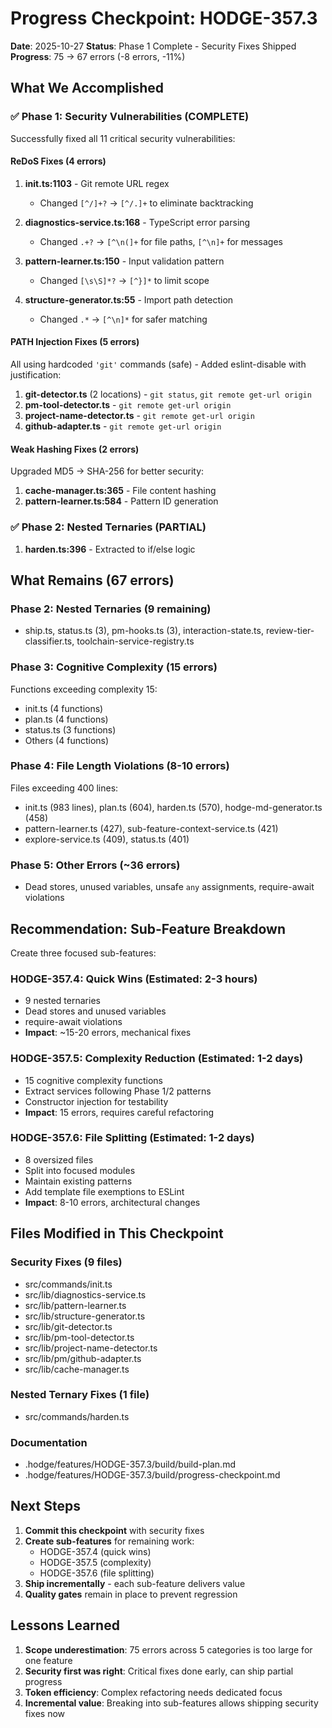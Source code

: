 # Progress Checkpoint: HODGE-357.3

**Date**: 2025-10-27
**Status**: Phase 1 Complete - Security Fixes Shipped
**Progress**: 75 → 67 errors (-8 errors, -11%)

## What We Accomplished

### ✅ Phase 1: Security Vulnerabilities (COMPLETE)
Successfully fixed all 11 critical security vulnerabilities:

#### ReDoS Fixes (4 errors)
1. **init.ts:1103** - Git remote URL regex
   - Changed `[^/]+?` → `[^/.]+` to eliminate backtracking

2. **diagnostics-service.ts:168** - TypeScript error parsing
   - Changed `.+?` → `[^\n(]+` for file paths, `[^\n]+` for messages

3. **pattern-learner.ts:150** - Input validation pattern
   - Changed `[\s\S]*?` → `[^}]*` to limit scope

4. **structure-generator.ts:55** - Import path detection
   - Changed `.*` → `[^\n]*` for safer matching

#### PATH Injection Fixes (5 errors)
All using hardcoded `'git'` commands (safe) - Added eslint-disable with justification:
1. **git-detector.ts** (2 locations) - `git status`, `git remote get-url origin`
2. **pm-tool-detector.ts** - `git remote get-url origin`
3. **project-name-detector.ts** - `git remote get-url origin`
4. **github-adapter.ts** - `git remote get-url origin`

#### Weak Hashing Fixes (2 errors)
Upgraded MD5 → SHA-256 for better security:
1. **cache-manager.ts:365** - File content hashing
2. **pattern-learner.ts:584** - Pattern ID generation

### ✅ Phase 2: Nested Ternaries (PARTIAL)
1. **harden.ts:396** - Extracted to if/else logic

## What Remains (67 errors)

### Phase 2: Nested Ternaries (9 remaining)
- ship.ts, status.ts (3), pm-hooks.ts (3), interaction-state.ts, review-tier-classifier.ts, toolchain-service-registry.ts

### Phase 3: Cognitive Complexity (15 errors)
Functions exceeding complexity 15:
- init.ts (4 functions)
- plan.ts (4 functions)
- status.ts (3 functions)
- Others (4 functions)

### Phase 4: File Length Violations (8-10 errors)
Files exceeding 400 lines:
- init.ts (983 lines), plan.ts (604), harden.ts (570), hodge-md-generator.ts (458)
- pattern-learner.ts (427), sub-feature-context-service.ts (421)
- explore-service.ts (409), status.ts (401)

### Phase 5: Other Errors (~36 errors)
- Dead stores, unused variables, unsafe `any` assignments, require-await violations

## Recommendation: Sub-Feature Breakdown

Create three focused sub-features:

### HODGE-357.4: Quick Wins (Estimated: 2-3 hours)
- 9 nested ternaries
- Dead stores and unused variables
- require-await violations
- **Impact**: ~15-20 errors, mechanical fixes

### HODGE-357.5: Complexity Reduction (Estimated: 1-2 days)
- 15 cognitive complexity functions
- Extract services following Phase 1/2 patterns
- Constructor injection for testability
- **Impact**: 15 errors, requires careful refactoring

### HODGE-357.6: File Splitting (Estimated: 1-2 days)
- 8 oversized files
- Split into focused modules
- Maintain existing patterns
- Add template file exemptions to ESLint
- **Impact**: 8-10 errors, architectural changes

## Files Modified in This Checkpoint

### Security Fixes (9 files)
- src/commands/init.ts
- src/lib/diagnostics-service.ts
- src/lib/pattern-learner.ts
- src/lib/structure-generator.ts
- src/lib/git-detector.ts
- src/lib/pm-tool-detector.ts
- src/lib/project-name-detector.ts
- src/lib/pm/github-adapter.ts
- src/lib/cache-manager.ts

### Nested Ternary Fixes (1 file)
- src/commands/harden.ts

### Documentation
- .hodge/features/HODGE-357.3/build/build-plan.md
- .hodge/features/HODGE-357.3/build/progress-checkpoint.md

## Next Steps

1. **Commit this checkpoint** with security fixes
2. **Create sub-features** for remaining work:
   - HODGE-357.4 (quick wins)
   - HODGE-357.5 (complexity)
   - HODGE-357.6 (file splitting)
3. **Ship incrementally** - each sub-feature delivers value
4. **Quality gates** remain in place to prevent regression

## Lessons Learned

1. **Scope underestimation**: 75 errors across 5 categories is too large for one feature
2. **Security first was right**: Critical fixes done early, can ship partial progress
3. **Token efficiency**: Complex refactoring needs dedicated focus
4. **Incremental value**: Breaking into sub-features allows shipping security fixes now
